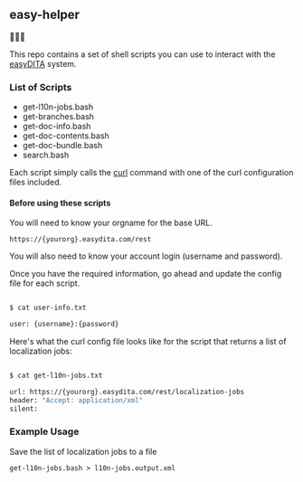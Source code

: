 ## easy-helper

👋🏻🙂

This repo contains a set of shell scripts you can use to interact with the [easyDITA](https://www.easydita.com) system.

### List of Scripts

- get-l10n-jobs.bash
- get-branches.bash
- get-doc-info.bash
- get-doc-contents.bash
- get-doc-bundle.bash
- search.bash

Each script simply calls the [curl](https://curl.haxx.se/docs/manpage.html) command with one of the curl configuration files included.

#### Before using these scripts

You will need to know your orgname for the base URL.


```
https://{yourorg}.easydita.com/rest
```


You will also need to know your account login (username and password).

Once you have the required information, go ahead and update the config file for each script.

``` bash

$ cat user-info.txt

user: {username}:{password}

```

Here's what the curl config file looks like for the script that returns a list of localization jobs:


``` bash

$ cat get-l10n-jobs.txt

url: https://{yourorg}.easydita.com/rest/localization-jobs
header: "Accept: application/xml"
silent:

```


### Example Usage

Save the list of localization jobs to a file

```
get-l10n-jobs.bash > l10n-jobs.output.xml

```

